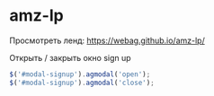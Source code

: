 # amz-lp
Просмотреть ленд:
https://webag.github.io/amz-lp/

Открыть / закрыть окно sign up
```javascript
$('#modal-signup').agmodal('open');
$('#modal-signup').agmodal('close');
```
